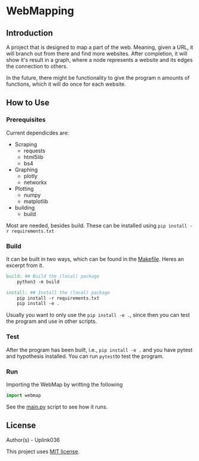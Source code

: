 # WebMapping

## Introduction

A project that is designed to map a part of the web. Meaning, given a URL, it will branch out from there and find more websites. After completion, it will show it's result in a graph, where a node represents a website and its edges the connection to others. 

In the future, there might be functionality to give the program n amounts of functions, which it will do once for each website. 

## How to Use

### Prerequisites

Current dependicdes are:
- Scraping
  - requests
  - html5lib
  - bs4
- Graphing
  - plotly
  - networkx
- Plotting
  - numpy
  - matplotlib
- building
  - build

Most are needed, besides build. These can be installed using `pip install -r requirements.txt`

### Build
It can be built in two ways, which can be found in the [Makefile](./Makefile). Heres an excerpt from it. 

``` Makefile
build: ## Build the (local) package
	python3 -m build

install: ## Install the (local) package
	pip install -r requirements.txt
	pip install -e .
```

Usually you want to only use the `pip install -e .`, since then you can test the program and use in other scripts.

### Test

After the program has been built, i.e., `pip install -e .` and you have pytest and hypothesis installed. You can run `pytest`to test the program. 

### Run

Importing the WebMap by writting the following 
```Python
import webmap 

```

See the [main.py](./Main.py) script to see how it runs. 

## License

Author(s) - Uplink036 

This project uses [MIT license](./LICENSE).
